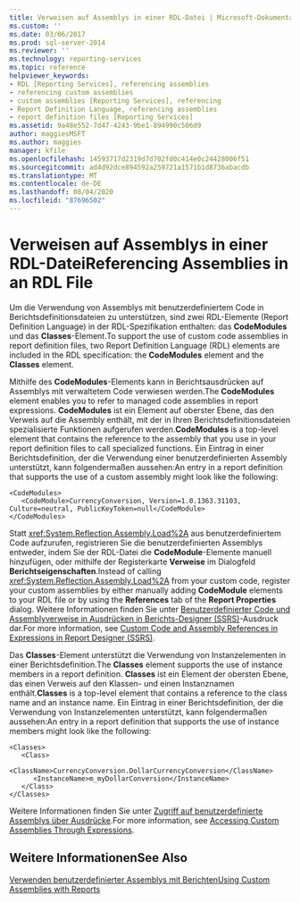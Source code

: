 ```yaml
---
title: Verweisen auf Assemblys in einer RDL-Datei | Microsoft-Dokumentation
ms.custom: ''
ms.date: 03/06/2017
ms.prod: sql-server-2014
ms.reviewer: ''
ms.technology: reporting-services
ms.topic: reference
helpviewer_keywords:
- RDL [Reporting Services], referencing assemblies
- referencing custom assemblies
- custom assemblies [Reporting Services], referencing
- Report Definition Language, referencing assemblies
- report definition files [Reporting Services]
ms.assetid: 9a48e552-7d47-4243-9be1-894990c506d9
author: maggiesMSFT
ms.author: maggies
manager: kfile
ms.openlocfilehash: 14593717d2319d7d702fd0c414e0c24428006f51
ms.sourcegitcommit: ad4d92dce894592a259721a1571b1d8736abacdb
ms.translationtype: MT
ms.contentlocale: de-DE
ms.lasthandoff: 08/04/2020
ms.locfileid: "87696502"
---
```

# <a name="referencing-assemblies-in-an-rdl-file"></a><span data-ttu-id="f84b2-102">Verweisen auf Assemblys in einer RDL-Datei</span><span class="sxs-lookup"><span data-stu-id="f84b2-102">Referencing Assemblies in an RDL File</span></span>
  <span data-ttu-id="f84b2-103">Um die Verwendung von Assemblys mit benutzerdefiniertem Code in Berichtsdefinitionsdateien zu unterstützen, sind zwei RDL-Elemente (Report Definition Language) in der RDL-Spezifikation enthalten: das **CodeModules** und das **Classes**-Element.</span><span class="sxs-lookup"><span data-stu-id="f84b2-103">To support the use of custom code assemblies in report definition files, two Report Definition Language (RDL) elements are included in the RDL specification: the **CodeModules** element and the **Classes** element.</span></span>  
  
 <span data-ttu-id="f84b2-104">Mithilfe des **CodeModules**-Elements kann in Berichtsausdrücken auf Assemblys mit verwaltetem Code verwiesen werden.</span><span class="sxs-lookup"><span data-stu-id="f84b2-104">The **CodeModules** element enables you to refer to managed code assemblies in report expressions.</span></span> <span data-ttu-id="f84b2-105">**CodeModules** ist ein Element auf oberster Ebene, das den Verweis auf die Assembly enthält, mit der in Ihren Berichtsdefinitionsdateien spezialisierte Funktionen aufgerufen werden.</span><span class="sxs-lookup"><span data-stu-id="f84b2-105">**CodeModules** is a top-level element that contains the reference to the assembly that you use in your report definition files to call specialized functions.</span></span> <span data-ttu-id="f84b2-106">Ein Eintrag in einer Berichtsdefinition, der die Verwendung einer benutzerdefinierten Assembly unterstützt, kann folgendermaßen aussehen:</span><span class="sxs-lookup"><span data-stu-id="f84b2-106">An entry in a report definition that supports the use of a custom assembly might look like the following:</span></span>  
  
```  
<CodeModules>  
   <CodeModule>CurrencyConversion, Version=1.0.1363.31103, Culture=neutral, PublicKeyToken=null</CodeModule>  
</CodeModules>  
```  
  
 <span data-ttu-id="f84b2-107">Statt <xref:System.Reflection.Assembly.Load%2A> aus benutzerdefiniertem Code aufzurufen, registrieren Sie die benutzerdefinierten Assemblys entweder, indem Sie der RDL-Datei die **CodeModule**-Elemente manuell hinzufügen, oder mithilfe der Registerkarte **Verweise** im Dialogfeld **Berichtseigenschaften**.</span><span class="sxs-lookup"><span data-stu-id="f84b2-107">Instead of calling <xref:System.Reflection.Assembly.Load%2A> from your custom code, register your custom assemblies by either manually adding **CodeModule** elements to your RDL file or by using the **References** tab of the **Report Properties** dialog.</span></span> <span data-ttu-id="f84b2-108">Weitere Informationen finden Sie unter [Benutzerdefinierter Code und Assemblyverweise in Ausdrücken in Berichts-Designer &#40;SSRS&#41;](../report-design/custom-code-and-assembly-references-in-expressions-in-report-designer-ssrs.md)-Ausdruck dar.</span><span class="sxs-lookup"><span data-stu-id="f84b2-108">For more information, see [Custom Code and Assembly References in Expressions in Report Designer &#40;SSRS&#41;](../report-design/custom-code-and-assembly-references-in-expressions-in-report-designer-ssrs.md).</span></span>  
  
 <span data-ttu-id="f84b2-109">Das **Classes**-Element unterstützt die Verwendung von Instanzelementen in einer Berichtsdefinition.</span><span class="sxs-lookup"><span data-stu-id="f84b2-109">The **Classes** element supports the use of instance members in a report definition.</span></span> <span data-ttu-id="f84b2-110">**Classes** ist ein Element der obersten Ebene, das einen Verweis auf den Klassen- und einen Instanznamen enthält.</span><span class="sxs-lookup"><span data-stu-id="f84b2-110">**Classes** is a top-level element that contains a reference to the class name and an instance name.</span></span> <span data-ttu-id="f84b2-111">Ein Eintrag in einer Berichtsdefinition, der die Verwendung von Instanzelementen unterstützt, kann folgendermaßen aussehen:</span><span class="sxs-lookup"><span data-stu-id="f84b2-111">An entry in a report definition that supports the use of instance members might look like the following:</span></span>  
  
```  
<Classes>  
   <Class>  
      <ClassName>CurrencyConversion.DollarCurrencyConversion</ClassName>  
      <InstanceName>m_myDollarConversion</InstanceName>  
   </Class>  
</Classes>  
```  
  
 <span data-ttu-id="f84b2-112">Weitere Informationen finden Sie unter [Zugriff auf benutzerdefinierte Assemblys über Ausdrücke](accessing-custom-assemblies-through-expressions.md).</span><span class="sxs-lookup"><span data-stu-id="f84b2-112">For more information, see [Accessing Custom Assemblies Through Expressions](accessing-custom-assemblies-through-expressions.md).</span></span>  
  
## <a name="see-also"></a><span data-ttu-id="f84b2-113">Weitere Informationen</span><span class="sxs-lookup"><span data-stu-id="f84b2-113">See Also</span></span>  
 [<span data-ttu-id="f84b2-114">Verwenden benutzerdefinierter Assemblys mit Berichten</span><span class="sxs-lookup"><span data-stu-id="f84b2-114">Using Custom Assemblies with Reports</span></span>](using-custom-assemblies-with-reports.md)  
  
  

